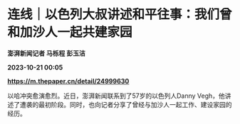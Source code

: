 # 连线｜以色列大叔讲述和平往事：我们曾和加沙人一起共建家园
**澎湃新闻记者 马栎程 彭玉洁**

**2023-10-21 00:05**

**https://m.thepaper.cn/detail/24999630**

以哈冲突愈演愈烈。近日，澎湃新闻联系到了57岁的以色列人Danny Vegh，他讲述了遭袭的最初阶段。同时，也向记者分享了曾经与加沙人一起工作、建设家园的经历。